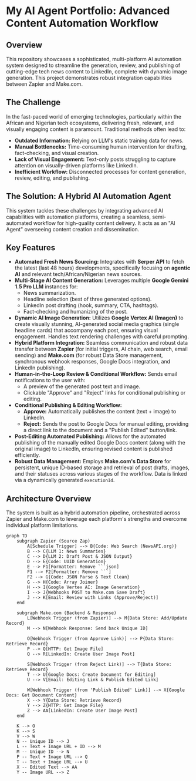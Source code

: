 # My AI Agent Portfolio: Advanced Content Automation Workflow

## Overview
This repository showcases a sophisticated, multi-platform AI automation system designed to streamline the generation, review, and publishing of cutting-edge tech news content to LinkedIn, complete with dynamic image generation. This project demonstrates robust integration capabilities between Zapier and Make.com.

## The Challenge
In the fast-paced world of emerging technologies, particularly within the African and Nigerian tech ecosystems, delivering fresh, relevant, and visually engaging content is paramount. Traditional methods often lead to:
* **Outdated Information:** Relying on LLM's static training data for news.
* **Manual Bottlenecks:** Time-consuming human intervention for drafting, fact-checking, and visual creation.
* **Lack of Visual Engagement:** Text-only posts struggling to capture attention on visually-driven platforms like LinkedIn.
* **Inefficient Workflow:** Disconnected processes for content generation, review, editing, and publishing.

## The Solution: A Hybrid AI Automation Agent
This system tackles these challenges by integrating advanced AI capabilities with automation platforms, creating a seamless, semi-automated workflow for high-quality content delivery. It acts as an "AI Agent" overseeing content creation and dissemination.

## Key Features
* **Automated Fresh News Sourcing:** Integrates with **Serper API** to fetch the latest (last 48 hours) developments, specifically focusing on **agentic AI** and relevant tech/African/Nigerian news sources.
* **Multi-Stage AI Content Generation:** Leverages multiple **Google Gemini 1.5 Pro LLM** instances for:
    * News summarization.
    * Headline selection (best of three generated options).
    * LinkedIn post drafting (hook, summary, CTA, hashtags).
    * Fact-checking and humanizing of the post.
* **Dynamic AI Image Generation:** Utilizes **Google Vertex AI (Imagen)** to create visually stunning, AI-generated social media graphics (single headline cards) that accompany each post, ensuring visual engagement. Handles text rendering challenges with careful prompting.
* **Hybrid Platform Integration:** Seamless communication and robust data transfer between **Zapier** (for initial triggers, AI chain, web search, email sending) and **Make.com** (for robust Data Store management, synchronous webhook responses, Google Docs integration, and LinkedIn publishing).
* **Human-in-the-Loop Review & Conditional Workflow:** Sends email notifications to the user with:
    * A preview of the generated post text and image.
    * Clickable "Approve" and "Reject" links for conditional publishing or editing.
* **Conditional Publishing & Editing Workflow:**
    * **Approve:** Automatically publishes the content (text + image) to LinkedIn.
    * **Reject:** Sends the post to Google Docs for manual editing, providing a direct link to the document and a "Publish Edited" button/link.
* **Post-Editing Automated Publishing:** Allows for the automated publishing of the manually edited Google Docs content (along with the original image) to LinkedIn, ensuring revised content is published efficiently.
* **Robust Data Management:** Employs **Make.com's Data Store** for persistent, unique ID-based storage and retrieval of post drafts, images, and their statuses across various stages of the workflow. Data is linked via a dynamically generated `executionId`.

## Architecture Overview
The system is built as a hybrid automation pipeline, orchestrated across Zapier and Make.com to leverage each platform's strengths and overcome individual platform limitations.

```mermaid
graph TD
    subgraph Zapier (Source Zap)
        A[Schedule Trigger] --> B{Code: Web Search (NewsAPI.org)}
        B --> C{LLM 1: News Summaries}
        C --> D{LLM 2: Draft Post & JSON Output}
        D --> E{Code: UUID Generation}
        E --> F1[Formatter: Remove ```json]
        F1 --> F2[Formatter: Remove ```]
        F2 --> G{Code: JSON Parse & Text Clean}
        G --> H{Code: Array Joiner}
        H --> I{Google Vertex AI: Image Generation}
        I --> J{Webhooks POST to Make.com Save Draft}
        J --> K[Email: Review with Links (Approve/Reject)]
    end

    subgraph Make.com (Backend & Response)
        L[Webhook Trigger (from Zapier)] --> M{Data Store: Add/Update Record}
        M --> N[Webhook Response: Send back Unique ID]

        O[Webhook Trigger (from Approve Link)] --> P{Data Store: Retrieve Record}
        P --> Q[HTTP: Get Image File]
        Q --> R[LinkedIn: Create User Image Post]

        S[Webhook Trigger (from Reject Link)] --> T{Data Store: Retrieve Record}
        T --> U[Google Docs: Create Document for Editing]
        U --> V[Email: Editing Link & Publish Edited Link]

        W[Webhook Trigger (from 'Publish Edited' Link)] --> X{Google Docs: Get Document Content}
        X --> Y{Data Store: Retrieve Record}
        Y --> Z{HTTP: Get Image File}
        Z --> AA[LinkedIn: Create User Image Post]
    end

    K --> O
    K --> S
    V --> W
    N -- Unique ID --> J
    L -- Text + Image URL + ID --> M
    M -- Unique ID --> N
    P -- Text + Image URL --> Q
    T -- Text + Image URL --> U
    X -- Edited Text --> AA
    Y -- Image URL --> Z
